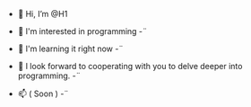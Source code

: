 - 👋 Hi, I’m @H1

- 👀 I'm interested in programming -̈
- 🌱 I'm learning it right now -̈
- 💞️ I look forward to cooperating with you to delve deeper into programming.  -̈
- 📫 ( Soon ) -̈



<!---
H1H1H/H1H1H is a ✨ special ✨ repository because its `README.md` (this file) appears on your GitHub profile.
You can click the Preview link to take a look at your changes.
--->
